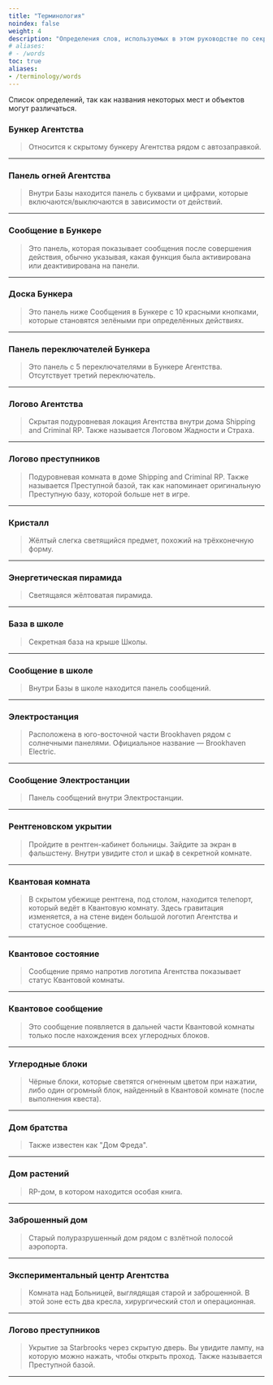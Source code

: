 ```yaml
---
title: "Терминология"
noindex: false
weight: 4
description: "Определения слов, используемых в этом руководстве по секретам и загадкам Brookhaven RP."
# aliases:
# - /words
toc: true
aliases:
- /terminology/words
---
```


Список определений, так как названия некоторых мест и объектов могут различаться.

### Бункер Агентства

>Относится к скрытому бункеру Агентства рядом с автозаправкой.
---
### Панель огней Агентства
>Внутри Базы находится панель с буквами и цифрами, которые включаются/выключаются в зависимости от действий.
---
### Сообщение в Бункере
>Это панель, которая показывает сообщения после совершения действия, обычно указывая, какая функция была активирована или деактивирована на панели.
---
### Доска Бункера
>Это панель ниже Сообщения в Бункере с 10 красными кнопками, которые становятся зелёными при определённых действиях.
---
### Панель переключателей Бункера
>Это панель с 5 переключателями в Бункере Агентства. Отсутствует третий переключатель.
---
### Логово Агентства
>Скрытая подуровневая локация Агентства внутри дома Shipping and Criminal RP. Также называется Логовом Жадности и Страха.
---
### Логово преступников
>Подуровневая комната в доме Shipping and Criminal RP. Также называется Преступной базой, так как напоминает оригинальную Преступную базу, которой больше нет в игре.
---
### Кристалл
>Жёлтый слегка светящийся предмет, похожий на трёхконечную форму.
---
### Энергетическая пирамида
>Светящаяся жёлтоватая пирамида.
---
### База в школе
>Секретная база на крыше Школы.
---
### Сообщение в школе
>Внутри Базы в школе находится панель сообщений.
---
### Электростанция
>Расположена в юго-восточной части Brookhaven рядом с солнечными панелями.
>Официальное название — Brookhaven Electric.
---
### Сообщение Электростанции
>Панель сообщений внутри Электростанции.
---
### Рентгеновском укрытии
>Пройдите в рентген-кабинет больницы. Зайдите за экран в фальшстену. Внутри увидите стол и шкаф в секретной комнате.
---
### Квантовая комната
>В скрытом убежище рентгена, под столом, находится телепорт, который ведёт в Квантовую комнату. Здесь гравитация изменяется, а на стене виден большой логотип Агентства и статусное сообщение.
---
### Квантовое состояние
>Сообщение прямо напротив логотипа Агентства показывает статус Квантовой комнаты.
---
### Квантовое сообщение
>Это сообщение появляется в дальней части Квантовой комнаты только после нахождения всех углеродных блоков.
---
### Углеродные блоки
>Чёрные блоки, которые светятся огненным цветом при нажатии, либо один огромный блок, найденный в Квантовой комнате (после выполнения квеста).
---
### Дом братства
>Также известен как "Дом Фреда".
---
### Дом растений
>RP-дом, в котором находится особая книга.
---
### Заброшенный дом
>Старый полуразрушенный дом рядом с взлётной полосой аэропорта.
---
### Экспериментальный центр Агентства
>Комната над Больницей, выглядящая старой и заброшенной. В этой зоне есть два кресла, хирургический стол и операционная.
---
### Логово преступников
>Укрытие за Starbrooks через скрытую дверь. Вы увидите лампу, на которую можно нажать, чтобы открыть проход. Также называется Преступной базой.
---
